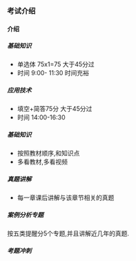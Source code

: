 ### 考试介绍



#### 介绍



##### 基础知识



* 单选体 75x1=75   大于45分过  
* 时间 9:00- 11:30 时间充裕



##### 应用技术

*  填空+简答75分  大于45分过
* 时间  14:00-16:30 



#####  基础知识

* 按照教材顺序,和知识点
* 多看教材,多看视频

##### 真题讲解

* 每一章课后讲解与该章节相关的真题

##### 案例分析专题

按五类提醒分5个专题,并且讲解近几年的真题.

##### 考题冲刺





